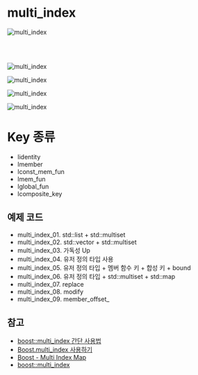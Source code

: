 # multi_index
  
![multi_index](resource/001.PNG "multi_index")  
  
<br><br>  
  
![multi_index](resource/002.PNG "multi_index")    
  
![multi_index](resource/003.PNG "multi_index")    
  
![multi_index](resource/004.PNG "multi_index")    

![multi_index](resource/005.PNG "multi_index")    
  
  
  
# Key 종류
- lidentity
- lmember
- lconst_mem_fun
- lmem_fun
- lglobal_fun
- lcomposite_key
  
  
  
## 예제 코드
- multi_index_01. std::list + std::multiset
- multi_index_02. std::vector + std::multiset
- multi_index_03. 가독성 Up
- multi_index_04. 유저 정의 타입 사용
- multi_index_05. 유저 정의 타입 + 멤버 함수 키 + 합성 키 + bound
- multi_index_06. 유저 정의 타입 + std::multiset + std::map
- multi_index_07. replace
- multi_index_08. modify
- multi_index_09. member_offset_
  
  
  
## 참고
- [boost::multi_index 간단 사용법](http://egloos.zum.com/humnya/v/2905407) 
- [Boost.multi_index 사용하기](https://www.slideshare.net/OnGameServer/sdc-3rd) 
- [Boost - Multi Index Map](http://sysroad.dlinkddns.com/phame/post/view/30/boost_-_multi_index_map/) 
- [boost::multi_index](http://neive.tistory.com/212) 
  
  